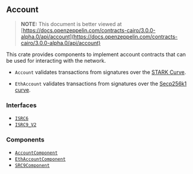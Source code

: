 ## Account

> **NOTE:** This document is better viewed at [https://docs.openzeppelin.com/contracts-cairo/3.0.0-alpha.0/api/account](https://docs.openzeppelin.com/contracts-cairo/3.0.0-alpha.0/api/account)

This crate provides components to implement account contracts that can be used for interacting with the network.

- `Account` validates transactions from signatures over the
[STARK Curve](https://docs.starknet.io/architecture-and-concepts/cryptography/#the_stark_curve).

- `EthAccount` validates transactions from signatures over the
[Secp256k1 curve](https://en.bitcoin.it/wiki/Secp256k1).

### Interfaces

- [`ISRC6`](https://docs.openzeppelin.com/contracts-cairo/3.0.0-alpha.0/api/account#ISRC6)
- [`ISRC9_V2`](https://docs.openzeppelin.com/contracts-cairo/3.0.0-alpha.0/api/account#ISRC9_V2)

### Components

- [`AccountComponent`](https://docs.openzeppelin.com/contracts-cairo/3.0.0-alpha.0/api/account#AccountComponent)
- [`EthAccountComponent`](https://docs.openzeppelin.com/contracts-cairo/3.0.0-alpha.0/api/account#EthAccountComponent)
- [`SRC9Component`](https://docs.openzeppelin.com/contracts-cairo/3.0.0-alpha.0/api/account#SRC9Component)
